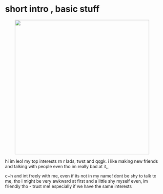 # short intro , basic stuff
<p align="center">
  <img width="440" height="440" src="https://imgur.com/a/0oISxAF/440/440">
</p>

hi im leo! my top interests rn r lads, twst and qqgk. i like making new friends and talking with people even tho im really bad at it,,

c+h and int freely with me, even if its not in my name! dont be shy to talk to me, tho i might be very awkward at first and a little shy myself even, im friendly tho - trust me! especially if we have the same interests

